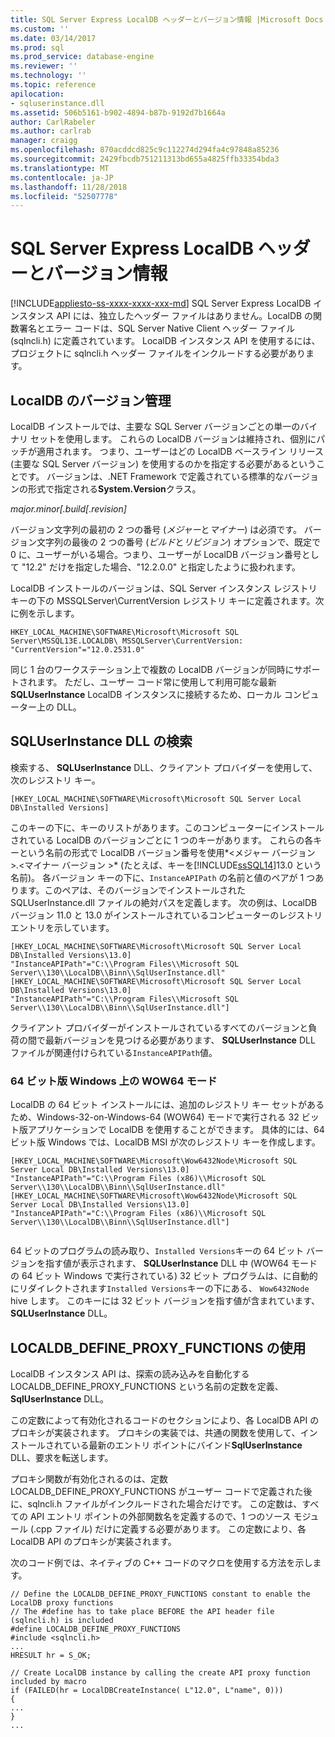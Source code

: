 ```yaml
---
title: SQL Server Express LocalDB ヘッダーとバージョン情報 |Microsoft Docs
ms.custom: ''
ms.date: 03/14/2017
ms.prod: sql
ms.prod_service: database-engine
ms.reviewer: ''
ms.technology: ''
ms.topic: reference
apilocation:
- sqluserinstance.dll
ms.assetid: 506b5161-b902-4894-b87b-9192d7b1664a
author: CarlRabeler
ms.author: carlrab
manager: craigg
ms.openlocfilehash: 870acddcd825c9c112274d294fa4c97848a85236
ms.sourcegitcommit: 2429fbcdb751211313bd655a4825ffb33354bda3
ms.translationtype: MT
ms.contentlocale: ja-JP
ms.lasthandoff: 11/28/2018
ms.locfileid: "52507778"
---
```

# <a name="sql-server-express-localdb-header-and-version-information"></a>SQL Server Express LocalDB ヘッダーとバージョン情報
[!INCLUDE[appliesto-ss-xxxx-xxxx-xxx-md](../../includes/appliesto-ss-xxxx-xxxx-xxx-md.md)]
  SQL Server Express LocalDB インスタンス API には、独立したヘッダー ファイルはありません。LocalDB の関数署名とエラー コードは、SQL Server Native Client ヘッダー ファイル (sqlncli.h) に定義されています。 LocalDB インスタンス API を使用するには、プロジェクトに sqlncli.h ヘッダー ファイルをインクルードする必要があります。  
  
## <a name="localdb-versioning"></a>LocalDB のバージョン管理  
 LocalDB インストールでは、主要な SQL Server バージョンごとの単一のバイナリ セットを使用します。 これらの LocalDB バージョンは維持され、個別にパッチが適用されます。 つまり、ユーザーはどの LocalDB ベースライン リリース (主要な SQL Server バージョン) を使用するのかを指定する必要があるということです。 バージョンは、.NET Framework で定義されている標準的なバージョンの形式で指定される**System.Version**クラス。  
  
 *major.minor[.build[.revision]*  
  
 バージョン文字列の最初の 2 つの番号 (*メジャー*と*マイナー*) は必須です。 バージョン文字列の最後の 2 つの番号 (*ビルド*と*リビジョン*) オプションで、既定で 0 に、ユーザーがいる場合。つまり、ユーザーが LocalDB バージョン番号として "12.2" だけを指定した場合、"12.2.0.0" と指定したように扱われます。  
  
 LocalDB インストールのバージョンは、SQL Server インスタンス レジストリ キーの下の MSSQLServer\CurrentVersion レジストリ キーに定義されます。次に例を示します。  
  
```  
HKEY_LOCAL_MACHINE\SOFTWARE\Microsoft\Microsoft SQL Server\MSSQL13E.LOCALDB\ MSSQLServer\CurrentVersion: "CurrentVersion"="12.0.2531.0"  
```  
  
 同じ 1 台のワークステーション上で複数の LocalDB バージョンが同時にサポートされます。 ただし、ユーザー コード常に使用して利用可能な最新**SQLUserInstance** LocalDB インスタンスに接続するため、ローカル コンピューター上の DLL。  
  
## <a name="locating-the-sqluserinstance-dll"></a>SQLUserInstance DLL の検索  
 検索する、 **SQLUserInstance** DLL、クライアント プロバイダーを使用して、次のレジストリ キー。  
  
```  
[HKEY_LOCAL_MACHINE\SOFTWARE\Microsoft\Microsoft SQL Server Local DB\Installed Versions]  
```  
  
 このキーの下に、キーのリストがあります。このコンピューターにインストールされている LocalDB のバージョンごとに 1 つのキーがあります。 これらの各キーという名前の形式で LocalDB バージョン番号を使用*\<メジャー バージョン >*.*\<マイナー バージョン >* (たとえば、キーを[!INCLUDE[ssSQL14](../../includes/sssql14-md.md)]13.0 という名前)。 各バージョン キーの下に、`InstanceAPIPath` の名前と値のペアが 1 つあります。このペアは、そのバージョンでインストールされた SQLUserInstance.dll ファイルの絶対パスを定義します。 次の例は、LocalDB バージョン 11.0 と 13.0 がインストールされているコンピューターのレジストリ エントリを示しています。  
  
```  
[HKEY_LOCAL_MACHINE\SOFTWARE\Microsoft\Microsoft SQL Server Local DB\Installed Versions\13.0]  
"InstanceAPIPath"="C:\\Program Files\\Microsoft SQL Server\\130\\LocalDB\\Binn\\SqlUserInstance.dll"  
[HKEY_LOCAL_MACHINE\SOFTWARE\Microsoft\Microsoft SQL Server Local DB\Installed Versions\13.0]  
"InstanceAPIPath"="C:\\Program Files\\Microsoft SQL Server\\130\\LocalDB\\Binn\\SqlUserInstance.dll"]  
```  
  
 クライアント プロバイダーがインストールされているすべてのバージョンと負荷の間で最新バージョンを見つける必要があります、 **SQLUserInstance** DLL ファイルが関連付けられている`InstanceAPIPath`値。  
  
### <a name="wow64-mode-on-64-bit-windows"></a>64 ビット版 Windows 上の WOW64 モード  
 LocalDB の 64 ビット インストールには、追加のレジストリ キー セットがあるため、Windows-32-on-Windows-64 (WOW64) モードで実行される 32 ビット版アプリケーションで LocalDB を使用することができます。 具体的には、64 ビット版 Windows では、LocalDB MSI が次のレジストリ キーを作成します。  
  
```  
[HKEY_LOCAL_MACHINE\SOFTWARE\Microsoft\Wow6432Node\Microsoft SQL Server Local DB\Installed Versions\13.0]  
"InstanceAPIPath"="C:\\Program Files (x86)\\Microsoft SQL Server\\130\\LocalDB\\Binn\\SqlUserInstance.dll"  
[HKEY_LOCAL_MACHINE\SOFTWARE\Microsoft\Wow6432Node\Microsoft SQL Server Local DB\Installed Versions\13.0]  
"InstanceAPIPath"="C:\\Program Files (x86)\\Microsoft SQL Server\\130\\LocalDB\\Binn\\SqlUserInstance.dll"]  
  
```  
  
 64 ビットのプログラムの読み取り、`Installed Versions`キーの 64 ビット バージョンを指す値が表示されます、 **SQLUserInstance** DLL 中 (WOW64 モードの 64 ビット Windows で実行されている) 32 ビット プログラムは、に自動的にリダイレクトされます`Installed Versions`キーの下にある、 `Wow6432Node` hive します。 このキーには 32 ビット バージョンを指す値が含まれています、 **SQLUserInstance** DLL。  
  
## <a name="using-localdbdefineproxyfunctions"></a>LOCALDB_DEFINE_PROXY_FUNCTIONS の使用  
 LocalDB インスタンス API は、探索の読み込みを自動化する LOCALDB_DEFINE_PROXY_FUNCTIONS という名前の定数を定義、 **SqlUserInstance** DLL。  
  
 この定数によって有効化されるコードのセクションにより、各 LocalDB API のプロキシが実装されます。 プロキシの実装では、共通の関数を使用して、インストールされている最新のエントリ ポイントにバインド**SqlUserInstance** DLL、要求を転送します。  
  
 プロキシ関数が有効化されるのは、定数 LOCALDB_DEFINE_PROXY_FUNCTIONS がユーザー コードで定義された後に、sqlncli.h ファイルがインクルードされた場合だけです。 この定数は、すべての API エントリ ポイントの外部関数名を定義するので、1 つのソース モジュール (.cpp ファイル) だけに定義する必要があります。 この定数により、各 LocalDB API のプロキシが実装されます。  
  
 次のコード例では、ネイティブの C++ コードのマクロを使用する方法を示します。  
  
```  
// Define the LOCALDB_DEFINE_PROXY_FUNCTIONS constant to enable the LocalDB proxy functions   
// The #define has to take place BEFORE the API header file (sqlncli.h) is included  
#define LOCALDB_DEFINE_PROXY_FUNCTIONS  
#include <sqlncli.h>  
...  
HRESULT hr = S_OK;  
  
// Create LocalDB instance by calling the create API proxy function included by macro  
if (FAILED(hr = LocalDBCreateInstance( L"12.0", L"name", 0)))  
{  
...  
}  
...  
  
```  
  
  
